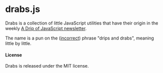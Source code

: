 # drabs.js

Drabs is a collection of little JavaScript utilities that have their origin in the weekly [A Drip of JavaScript newsletter][drip].

The name is a pun on the ([incorrect][phrase]) phrase "drips and drabs", meaning little by little.

#### License

Drabs is released under the MIT license.

[drip]:http://adripofjavascript.com
[phrase]:http://grammarist.com/usage/dribs-and-drabs/

